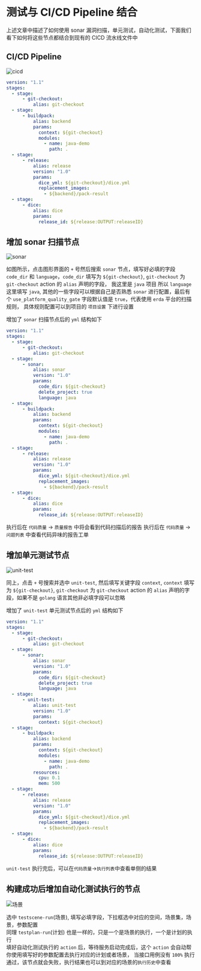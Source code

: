 # 测试与 CI/CD Pipeline 结合

上述文章中描述了如何使用 sonar 漏洞扫描，单元测试，自动化测试，下面我们看下如何将这些节点都结合到现有的 CICD 流水线文件中

## CI/CD Pipeline

![cicd](http://terminus-paas.oss-cn-hangzhou.aliyuncs.com/paas-doc/2021/08/09/b266b084-2b54-4c6c-8cfc-2562c68c2336.png)

```yaml
version: "1.1"
stages:
  - stage:
      - git-checkout:
          alias: git-checkout
  - stage:
      - buildpack:
          alias: backend
          params:
            context: ${git-checkout}
            modules:
              - name: java-demo
                path: .
  - stage:
      - release:
          alias: release
          version: "1.0"
          params:
            dice_yml: ${git-checkout}/dice.yml
            replacement_images:
              - ${backend}/pack-result
  - stage:
      - dice:
          alias: dice
          params:
            release_id: ${release:OUTPUT:releaseID}
```

## 增加 sonar 扫描节点

![sonar](http://terminus-paas.oss-cn-hangzhou.aliyuncs.com/paas-doc/2021/08/09/80e9719e-5175-49ae-8579-8bf1469a1bc2.png)

如图所示，点击图形界面的 `+` 号然后搜索 `sonar` 节点，填写好必填的字段 `code_dir` 和 `language`，`code_dir` 填写为 `${git-checkout}`, `git-checkout` 为 `git-checkout` action 的 `alias` 声明的字段，
我这里是 `java` 项目 所以 `language` 这里填写 `java`, 其他的一些字段可以根据自己是否熟悉 `sonar` 进行配置，最后有个 `use_platform_quality_gate` 字段默认值是 `true`，代表使用 `erda` 平台的扫描规则，
具体规则配置可以到项目的 `项目设置` 下进行设置

增加了 `sonar` 扫描节点后的 `yml` 结构如下

```yaml
version: "1.1"
stages:
  - stage:
      - git-checkout:
          alias: git-checkout
  - stage:
      - sonar:
          alias: sonar
          version: "1.0"
          params:
            code_dir: ${git-checkout}
            delete_project: true
            language: java
  - stage:
      - buildpack:
          alias: backend
          params:
            context: ${git-checkout}
            modules:
              - name: java-demo
                path: .
  - stage:
      - release:
          alias: release
          version: "1.0"
          params:
            dice_yml: ${git-checkout}/dice.yml
            replacement_images:
              - ${backend}/pack-result
  - stage:
      - dice:
          alias: dice
          params:
            release_id: ${release:OUTPUT:releaseID}
```

执行后在 `代码质量` -> `质量报告` 中将会看到代码扫描后的报告
执行后在 `代码质量` -> `问题列表` 中查看代码异味的报告工单
 
## 增加单元测试节点

![unit-test](http://terminus-paas.oss-cn-hangzhou.aliyuncs.com/paas-doc/2021/08/09/de6a884e-b306-4873-99d9-a42021e7d216.png)

同上，点击 `+` 号搜索并选中 `unit-test`, 然后填写关键字段 `context`, `context` 填写为 `${git-checkout}`, `git-checkout` 为 `git-checkout` action 的 `alias` 声明的字段，如果不是 `golang` 语言其他非必填字段可以忽略

增加了 `unit-test` 单元测试节点后的 `yml` 结构如下

```yaml
version: "1.1"
stages:
  - stage:
      - git-checkout:
          alias: git-checkout
  - stage:
      - sonar:
          alias: sonar
          version: "1.0"
          params:
            code_dir: ${git-checkout}
            delete_project: true
            language: java
  - stage:
      - unit-test:
          alias: unit-test
          version: "1.0"
          params:
            context: ${git-checkout}
  - stage:
      - buildpack:
          alias: backend
          params:
            context: ${git-checkout}
            modules:
              - name: java-demo
                path: .
          resources:
            cpu: 0.1
            mem: 500
  - stage:
      - release:
          alias: release
          version: "1.0"
          params:
            dice_yml: ${git-checkout}/dice.yml
            replacement_images:
              - ${backend}/pack-result
  - stage:
      - dice:
          alias: dice
          params:
            release_id: ${release:OUTPUT:releaseID}
```

`unit-test` 执行完后，可以在`代码质量`->`执行列表`中查看单侧的结果

## 构建成功后增加自动化测试执行的节点

![场景](http://terminus-paas.oss-cn-hangzhou.aliyuncs.com/paas-doc/2021/08/09/1ab369db-a34f-456c-88e6-3114ca150ba7.png)

选中 `testscene-run`(场景), 填写必填字段，下拉框选中对应的空间，场景集，场景，参数配置    
同理 `testplan-run`(计划) 也是一样的，只是一个是场景的执行，一个是计划的执行    
填好自动化测试执行的 `action` 后，等待服务启动完成后，这个 `action` 会自动帮你使用填写好的参数配置去执行对应的计划或者场景，
当接口用例没有 `100%` 执行通过，该节点就会失败，执行结果也可以到对应的场景的`执行历史`中查看 
